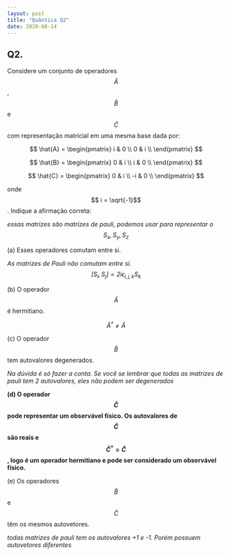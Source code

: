 ```yaml
---
layout: post
title: "Quântica Q2"
date: 2020-08-14
---
```


## Q2.

Considere um conjunto de operadores $$ \hat{A} $$, $$ \hat{B} $$ e $$ \hat{C} $$ com representação matricial em uma mesma base dada por:

$$ \hat{A} = 
    \begin{pmatrix}
    i & 0  \\
    0 & i  \\
    \end{pmatrix}
$$

$$ \hat{B} = 
    \begin{pmatrix}
    0 & i  \\
    i & 0  \\
    \end{pmatrix}
$$

$$ \hat{C} = 
    \begin{pmatrix}
    0 & i  \\
    -i & 0  \\
    \end{pmatrix}
$$

onde $$ i = \sqrt{-1}$$. Indique a afirmação correta:

*essas matrizes são matrizes de pauli, podemos usar para representar o $$S_{x},S_{y},S_{z}$$*

(a) Esses operadores comutam entre si.

*As matrizes de Pauli não comutam entre sí. $$ [S_i, S_j] = 2i\epsilon_{i,j,k} S_k $$*

(b) O operador $$\hat{A}$$ é  hermitiano.

*$$\hat{A}^{\dagger} \neq \hat{A} $$*

(c) O operador $$\hat{B}$$ tem autovalores degenerados.

*Na dúvida é só fazer a conta. Se você se lembrar que todas as matrizes de pauli tem 2 autovalores, eles não podem ser degenerados*

**(d) O operador $$\hat{C}$$ pode representar um observável físico.
Os autovalores de $$ \hat{C} $$ são reais e $$\hat{C}^{\dagger} = \hat{C} $$, logo é um operador hermitiano e pode ser considerado um observável físico.**

(e) Os operadores $$\hat{B}$$ e $$\hat{C}$$ têm os mesmos autovetores.

*todas matrizes de pauli tem os autovalores +1 e -1. Porém possuem autovetores diferentes*
